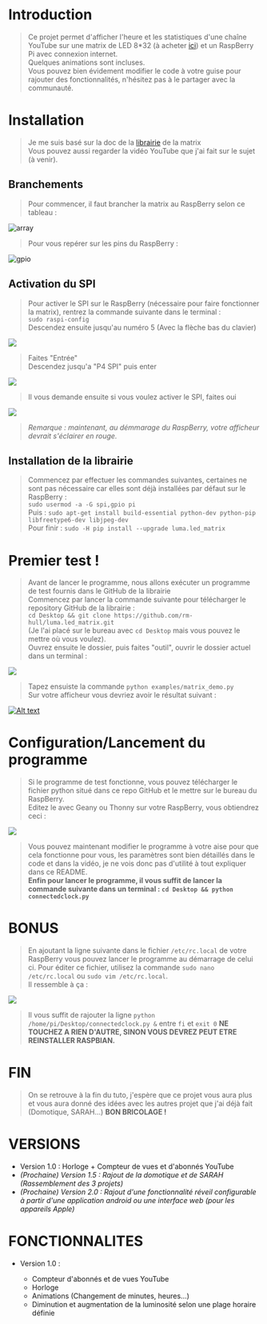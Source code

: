 
# Introduction

> Ce projet permet d'afficher l'heure et les statistiques d'une chaîne YouTube sur une matrix de LED 8*32 (à acheter [ici](https://www.amazon.fr/gp/product/B072XLD57Q/ref=oh_aui_detailpage_o01_s00?ie=UTF8&psc=1 "Lien vers la page Amazon du produit")) et un RaspBerry Pi avec connexion internet.  
Quelques animations sont incluses.  
Vous pouvez bien évidement modifier le code à votre guise pour rajouter des fonctionnalités, n'hésitez pas à le partager avec la communauté. 

# Installation


> Je me suis basé sur la doc de la [librairie](https://luma-led-matrix.readthedocs.io/en/latest/install.html "Lien vers la documentation") de la matrix  
> Vous pouvez aussi regarder la vidéo YouTube que j'ai fait sur le sujet (à venir).

## Branchements


> Pour commencer, il faut brancher la matrix au RaspBerry selon ce tableau : 

<img src="https://image.ibb.co/jTQUTc/array.png" alt="array" border="0">



> Pour vous repérer sur les pins du RaspBerry :

<img src="https://image.ibb.co/epF2gx/gpio.png" alt="gpio" border="0">


## Activation du SPI



> Pour activer le SPI sur le RaspBerry (nécessaire pour faire fonctionner la matrix), rentrez la commande suivante dans le terminal :  
<code>sudo raspi-config</code>     
Descendez ensuite jusqu'au numéro 5 (Avec la flèche bas du clavier)
 
 
![](https://image.ibb.co/egPETc/raspiconfig1.png "")



> Faites "Entrée"  
Descendez jusqu'a "P4 SPI" puis enter

![](https://image.ibb.co/b8R01x/raspiconfig2.png "")



> Il vous demande ensuite si vous voulez activer le SPI, faites oui

![](https://image.ibb.co/mtNHzH/raspiconfig3.png "")

> *Remarque : maintenant, au démmarage du RaspBerry, votre afficheur devrait s'éclairer en rouge.*

## Installation de la librairie ##

> Commencez par effectuer les commandes suivantes, certaines ne sont pas nécessaire car elles sont déjà installées par défaut sur le RaspBerry :  
> `sudo usermod -a -G spi,gpio pi`  
> Puis : `sudo apt-get install build-essential python-dev python-pip libfreetype6-dev libjpeg-dev`  
> Pour finir : `sudo -H pip install --upgrade luma.led_matrix`

# Premier test ! 

> Avant de lancer le programme, nous allons exécuter un programme de test fournis dans le GitHub de la librairie  
> Commencez par lancer la commande suivante pour télécharger le repository GitHub de la librairie :  
> `cd Desktop && git clone https://github.com/rm-hull/luma.led_matrix.git`  
> (Je l'ai placé sur le bureau avec `cd Desktop` mais vous pouvez le mettre où vous voulez).  
> Ouvrez ensuite le dossier, puis faites "outil", ouvrir le dossier actuel dans un terminal :

![](https://image.ibb.co/mgBNic/outil.png)

> Tapez ensuiste la commande `python examples/matrix_demo.py`  
> Sur votre afficheur vous devriez avoir le résultat suivant :  

[![Alt text](https://img.youtube.com/vi/4s9mpKIC8Eo/0.jpg)](https://www.youtube.com/watch?v=4s9mpKIC8Eo)

# Configuration/Lancement du programme

> Si le programme de test fonctionne, vous pouvez télécharger le fichier python situé dans ce repo GitHub et le mettre sur le bureau du RaspBerry.  
> Editez le avec Geany ou Thonny sur votre RaspBerry, vous obtiendrez ceci :  

![](https://image.ibb.co/c3MBRx/codeconf.png)

> Vous pouvez maintenant modifier le programme à votre aise pour que cela fonctionne pour vous, les paramètres sont bien détaillés dans le code et dans la vidéo, je ne vois donc pas d'utilité à tout expliquer dans ce README.  
> **Enfin pour lancer le programme, il vous suffit de lancer la commande suivante dans un terminal : `cd Desktop && python connectedclock.py`**

# BONUS #

> En ajoutant la ligne suivante dans le fichier `/etc/rc.local` de votre RaspBerry vous pouvez lancer le programme au démarrage de celui ci.
> Pour éditer ce fichier, utilisez la commande `sudo nano /etc/rc.local` ou `sudo vim /etc/rc.local`.  
>  Il ressemble à ça :  

![](https://image.ibb.co/gWL2zH/rclocal.png)

> Il vous suffit de rajouter la ligne `python /home/pi/Desktop/connectedclock.py &` entre `fi` et `exit 0` **NE TOUCHEZ A RIEN D'AUTRE, SINON VOUS DEVREZ PEUT ETRE REINSTALLER RASPBIAN.**

# FIN #

> On se retrouve à la fin du tuto, j'espère que ce projet vous aura plus et vous aura donné des idées avec les autres projet que j'ai déjà fait (Domotique, SARAH...) **BON BRICOLAGE !**


# VERSIONS #

- Version 1.0 : Horloge + Compteur de vues et d'abonnés YouTube
- *(Prochaine) Version 1.5 : Rajout de la domotique et de SARAH (Rassemblement des 3 projets)*
- *(Prochaine) Version 2.0 : Rajout d'une fonctionnalité réveil configurable à partir d'une application android ou une interface web (pour les appareils Apple)*

# FONCTIONNALITES #

- Version 1.0 :
	
	- Compteur d'abonnés et de vues YouTube
	- Horloge
	- Animations (Changement de minutes, heures...)
	- Diminution et augmentation de la luminosité selon une plage horaire définie
